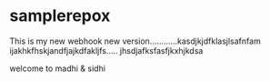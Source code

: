 # samplerepox

This is my new webhook
new version............kasdjkjdfklasjlsafnfam ijakhkfhskjandfjajkdfakljfs.....
jhsdjafksfasfjkxhjkdsa






welcome to madhi & sidhi
